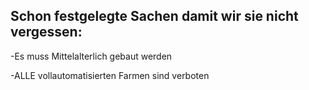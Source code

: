 ## Schon festgelegte Sachen damit wir sie nicht vergessen:
-Es muss Mittelalterlich gebaut werden 

-ALLE vollautomatisierten Farmen sind verboten

